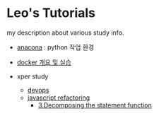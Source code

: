 # Leo's Tutorials
my description about various study info.

- [anacona](./conda.md) : python 작업 환경
- [docker 개요 및 실습](https://github.com/doojin88/docker)


- xper study
  - [devops](https://github.com/xperstudy/devops)
  - [javascript refactoring](https://github.com/KisukPark/js-refactoring-2019)
    - [3.Decomposing the statement function](https://github.com/KisukPark/js-refactoring-2019/blob/master/HandsOnLab/3-Decomposing/readme.md)
